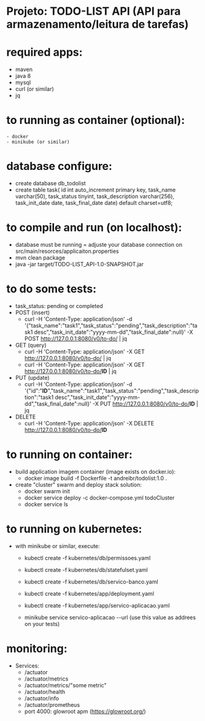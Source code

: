 # Projeto: TODO-LIST API (API para armazenamento/leitura de tarefas)

# required apps:
  - maven
  - java 8
  - mysql
  - curl (or similar)
  - jq

# to running as container (optional):
    - docker
    - minikube (or similar)

# database configure:
  - create database db_todolist
  - create table task(
                 id int auto_increment primary key,
                 task_name varchar(50),
                 task_status tinyint,
                 task_description varchar(256),
                 task_init_date date,
                 task_final_date date) default charset=utf8;

# to compile and run (on localhost):
  - database must be running
  = adjuste your database connection on src/main/resorces/applicaiton.properties
  - mvn clean package
  - java -jar target/TODO-LIST_API-1.0-SNAPSHOT.jar

# to do some tests:
  - task_status: pending or completed
  - POST (insert)
    - curl -H 'Content-Type: application/json' -d '{"task_name":"task1","task_status":"pending","task_description":"task1 desc","task_init_date":"yyyy-mm-dd","task_final_date":null}' 
	   -X POST http://127.0.0.1:8080/v0/to-do/ | jq
  - GET (query)
    - curl -H 'Content-Type: application/json' -X GET http://127.0.0.1:8080/v0/to-do/ | jq
    - curl -H 'Content-Type: application/json' -X GET http://127.0.0.1:8080/v0/to-do/<b>ID</b> | jq
  - PUT (update)
    - curl -H 'Content-Type: application/json' -d '{"id":"<b>ID</b>","task_name":"task1","task_status":"pending","task_description":"task1 desc","task_init_date":"yyyy-mm-dd","task_final_date":null}' -X PUT http://127.0.0.1:8080/v0/to-do/<b>ID</b> | jq
  - DELETE
    - curl -H 'Content-Type: application/json' -X DELETE http://127.0.0.1:8080/v0/to-do/<b>ID</b> 

# to running on container:
  - build application imagem container (image exists on docker.io):
    - docker image build -f Dockerfile -t andreibr/todolist:1.0 .
  - create "cluster" swarm and deploy stack solution:
    - docker swarm init
    - docker service deploy -c docker-compose.yml todoCluster
    - docker service ls
  
# to running on kubernetes:
  - with minikube or similar, execute:
    - kubectl create -f kubernetes/db/permissoes.yaml
    - kubectl create -f kubernetes/db/statefulset.yaml
    - kubectl create -f kubernetes/db/servico-banco.yaml

    - kubectl create -f kubernetes/app/deployment.yaml
    - kubectl create -f kubernetes/app/servico-aplicacao.yaml

    - minikube service servico-aplicacao --url
	(use this value as addrees on your tests)

# monitoring:
  - Services:
    - /actuator		
    - /actuator/metrics 
    - /actuator/metrics/"some metric"
    - /actuator/health 
    - /actuator/info
    - /actuator/prometheus
    - port 4000: glowroot apm (https://glowroot.org/)

